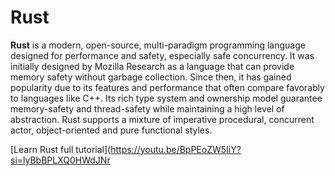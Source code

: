 # Rust

**Rust** is a modern, open-source, multi-paradigm programming language designed for performance and safety, especially safe concurrency. It was initially designed by Mozilla Research as a language that can provide memory safety without garbage collection. Since then, it has gained popularity due to its features and performance that often compare favorably to languages like C++. Its rich type system and ownership model guarantee memory-safety and thread-safety while maintaining a high level of abstraction. Rust supports a mixture of imperative procedural, concurrent actor, object-oriented and pure functional styles.

[Learn Rust full tutorial](https://youtu.be/BpPEoZW5IiY?si=lyBbBPLXQ0HWdJNr
